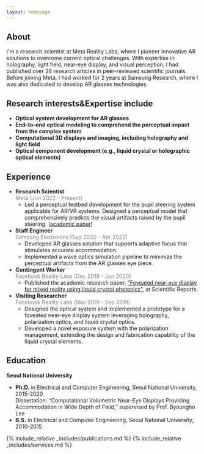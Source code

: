 ```yaml
---
layout: homepage
---
```


## About

I'm a research scientist at Meta Reality Labs, where I pioneer innovative AR solutions to overcome current optical challenges. With expertise in holography, light field, near-eye display, and visual perception, I had published over 28 research articles in peer-reviewed scientific journals. Before joining Meta, I had worked for 2 years at Samsung Research, where I was also dedicated to develop AR glasses technologies.

## Research interests&Expertise include

- **Optical system development for AR glasses** 
- **End-to-end optical modeling to comprehend the perceptual impact from the complex system**
- **Computational 3D displays and imaging, including holography and light field** 
- **Optical component development (e.g., liquid crystal or holographic optical elements)** 

## Experience

- **Research Scientist** <br>
  <span style="color:gray;">Meta (Jun 2022 - Present)</span>
   - Led a perceptual testbed development for the pupil steering system applicable for AR/VR systems. Designed a perceptual model that comprehensively predicts the visual artifacts raised by the pupil steering. (<a href="https://dl.acm.org/doi/10.1145/3641519.3657486"><u>academic paper</u></a>)
- **Staff Engineer** <br>
  <span style="color:gray;">Samsung Electronics (Sep 2020 - Apr 2022)</span>
   - Developed AR glasses solution that supports adaptive focus that stimulates accurate accommodation.
   - Implemented a wave optics simulation pipeline to minimize the perceptual artifacts from the AR glasses eye piece.
- **Contingent Worker**<br>
  <span style="color:gray;">Facebook Reality Labs (Dec 2019 - Jun 2020)</span>
  - Published the academic research paper, <a href="https://www.nature.com/articles/s41598-020-72555-w"><u>"Foveated near-eye display for mixed reality using liquid crystal photonics"</u></a>, at Scientific Reports.
- **Visiting Researcher**<br>
  <span style="color:gray;">Facebook Reality Labs (Mar 2019 - Sep 2019)</span>
   - Designed the optical system and implemented a prototype for a foveated near-eye display system leveraging holography, polarization optics, and liquid crystal optics.
   - Developed a novel exposure system with the polarization management, extending the design and fabrication capability of the liquid crystal elements.
 
## Education

 **Seoul National University**
- <strong>Ph.D.</strong> in Electrical and Computer Engineering, Seoul National University, 2015-2020
  <br>Dissertation: “Computational Volumetric Near-Eye Displays Providing Accommodation in Wide Depth of Field,” supervised by Prof. Byoungho Lee 
- <strong>B.S.</strong> in Electrical and Computer Engineering, Seoul National University, 2010-2015 


  
{% include_relative _includes/publications.md %}
{% include_relative _includes/services.md %}
